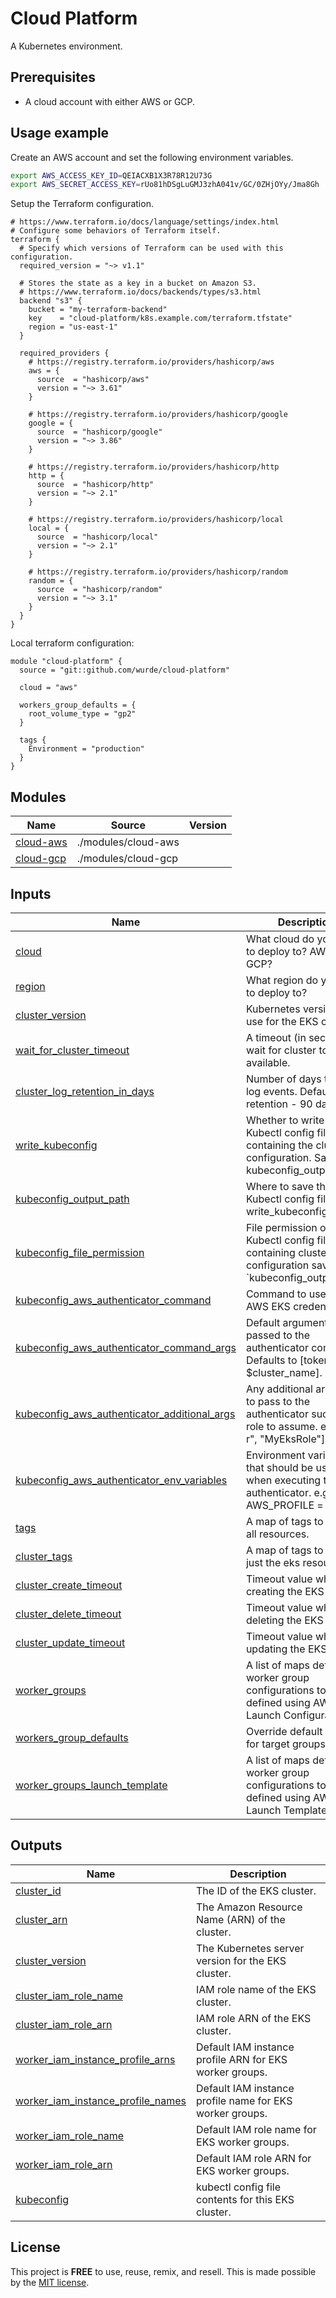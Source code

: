 # Cloud Platform

A Kubernetes environment.

## Prerequisites

- A cloud account with either AWS or GCP.

## Usage example

Create an AWS account and set the following environment variables.

```bash
export AWS_ACCESS_KEY_ID=QEIACXB1X3R78R12U73G
export AWS_SECRET_ACCESS_KEY=rUo81hDSgLuGMJ3zhA041v/GC/0ZHjOYy/Jma8Gh
```

Setup the Terraform configuration.

```hcl
# https://www.terraform.io/docs/language/settings/index.html
# Configure some behaviors of Terraform itself.
terraform {
  # Specify which versions of Terraform can be used with this configuration.
  required_version = "~> v1.1"

  # Stores the state as a key in a bucket on Amazon S3.
  # https://www.terraform.io/docs/backends/types/s3.html
  backend "s3" {
    bucket = "my-terraform-backend"
    key    = "cloud-platform/k8s.example.com/terraform.tfstate"
    region = "us-east-1"
  }

  required_providers {
    # https://registry.terraform.io/providers/hashicorp/aws
    aws = {
      source  = "hashicorp/aws"
      version = "~> 3.61"
    }

    # https://registry.terraform.io/providers/hashicorp/google
    google = {
      source  = "hashicorp/google"
      version = "~> 3.86"
    }

    # https://registry.terraform.io/providers/hashicorp/http
    http = {
      source  = "hashicorp/http"
      version = "~> 2.1"
    }

    # https://registry.terraform.io/providers/hashicorp/local
    local = {
      source  = "hashicorp/local"
      version = "~> 2.1"
    }

    # https://registry.terraform.io/providers/hashicorp/random
    random = {
      source  = "hashicorp/random"
      version = "~> 3.1"
    }
  }
}
```

Local terraform configuration:

```hcl
module "cloud-platform" {
  source = "git::github.com/wurde/cloud-platform"

  cloud = "aws"

  workers_group_defaults = {
    root_volume_type = "gp2"
  }

  tags {
    Environment = "production"
  }
}
```

## Modules

| Name | Source | Version |
|------|--------|---------|
| <a name="module_cloud_aws"></a> [cloud-aws](./modules/cloud-aws/README.md) | ./modules/cloud-aws |  |
| <a name="module_cloud_gcp"></a> [cloud-gcp](./modules/cloud-gcp/README.md) | ./modules/cloud-gcp |  |

## Inputs

| Name | Description | Type | Default | Required |
|------|-------------|------|---------|:--------:|
| <a name="input_cloud"></a> [cloud](#input_cloud) | What cloud do you want to deploy to? AWS or GCP? | `string` | `aws` | no |
| <a name="input_region"></a> [region](#input_region) | What region do you want to deploy to? | `string` | `us-west-2` | no |
| <a name="input_cluster_version"></a> [cluster_version](#input_cluster_version) | Kubernetes version to use for the EKS cluster. | `string` | `1.21` | no |
| <a name="input_wait_for_cluster_timeout"></a> [wait_for_cluster_timeout](#input_wait_for_cluster_timeout) | A timeout (in seconds) to wait for cluster to be available. | `number` | `300` | no |
| <a name="input_cluster_log_retention_in_days"></a> [cluster_log_retention_in_days](#input_cluster_log_retention_in_days) | Number of days to retain log events. Default retention - 90 days. | `number` | `90` | no |
| <a name="input_write_kubeconfig"></a> [write_kubeconfig](#input_write_kubeconfig) | Whether to write a Kubectl config file containing the cluster configuration. Saved to kubeconfig_output_path. | `bool` | `true` | no |
| <a name="input_kubeconfig_output_path"></a> [kubeconfig_output_path](#input_kubeconfig_output_path) | Where to save the Kubectl config file (if write_kubeconfig = true). | `string` | `./` | no |
| <a name="input_kubeconfig_file_permission"></a> [kubeconfig_file_permission](#input_kubeconfig_file_permission) | File permission of the Kubectl config file containing cluster configuration saved to `kubeconfig_output_path. | `string` | `0600` | no |
| <a name="input_kubeconfig_aws_authenticator_command"></a> [kubeconfig_aws_authenticator_command](#input_kubeconfig_aws_authenticator_command) | Command to use to fetch AWS EKS credentials. | `string` | `aws-iam-authenticator` | no |
| <a name="input_kubeconfig_aws_authenticator_command_args"></a> [kubeconfig_aws_authenticator_command_args](#input_kubeconfig_aws_authenticator_command_args) | Default arguments passed to the authenticator command. Defaults to [token -i $cluster_name]. | `list(string)` | `[]` | no |
| <a name="input_kubeconfig_aws_authenticator_additional_args"></a> [kubeconfig_aws_authenticator_additional_args](#input_kubeconfig_aws_authenticator_additional_args) | Any additional arguments to pass to the authenticator such as the role to assume. e.g. [\"-r\", \"MyEksRole\"]. | `list(string)` | `[]` | no |
| <a name="input_kubeconfig_aws_authenticator_env_variables"></a> [kubeconfig_aws_authenticator_env_variables](#input_kubeconfig_aws_authenticator_env_variables) | Environment variables that should be used when executing the authenticator. e.g. { AWS_PROFILE = \"eks\"}. | `map(string)` | `{}` | no |
| <a name="input_tags"></a> [tags](#input_tags) | A map of tags to add to all resources. | `map(string)` | `{}` | no |
| <a name="input_cluster_tags"></a> [cluster_tags](#input_cluster_tags) | A map of tags to add to just the eks resource. | `map(string)` | `{}` | no |
| <a name="input_cluster_create_timeout"></a> [cluster_create_timeout](#input_cluster_create_timeout) | Timeout value when creating the EKS cluster. | `string` | `30m` | no |
| <a name="input_cluster_delete_timeout"></a> [cluster_delete_timeout](#input_cluster_delete_timeout) | Timeout value when deleting the EKS cluster. | `string` | `15m` | no |
| <a name="input_cluster_update_timeout"></a> [cluster_update_timeout](#input_cluster_update_timeout) | Timeout value when updating the EKS cluster. | `string` | `60m` | no |
| <a name="input_worker_groups"></a> [worker_groups](#input_worker_groups) | A list of maps defining worker group configurations to be defined using AWS Launch Configurations. | `list(any)` | `[]` | no |
| <a name="input_workers_group_defaults"></a> [workers_group_defaults](#input_workers_group_defaults) | Override default values for target groups. | `any` | `[]` | no |
| <a name="input_worker_groups_launch_template"></a> [worker_groups_launch_template](#input_worker_groups_launch_template) | A list of maps defining worker group configurations to be defined using AWS Launch Templates. | `any` | `[]` | no |

## Outputs

| Name | Description |
|------|-------------|
| <a name="output_cluster_id"></a> [cluster_id](#output_cluster_id) | The ID of the EKS cluster. |
| <a name="output_cluster_arn"></a> [cluster_arn](#output_cluster_arn) | The Amazon Resource Name (ARN) of the cluster. |
| <a name="output_cluster_version"></a> [cluster_version](#output_cluster_version) | The Kubernetes server version for the EKS cluster. |
| <a name="output_cluster_iam_role_name"></a> [cluster_iam_role_name](#output_cluster_iam_role_name) | IAM role name of the EKS cluster. |
| <a name="output_cluster_iam_role_arn"></a> [cluster_iam_role_arn](#output_cluster_iam_role_arn) | IAM role ARN of the EKS cluster. |
| <a name="output_worker_iam_instance_profile_arns"></a> [worker_iam_instance_profile_arns](#output_worker_iam_instance_profile_arns) | Default IAM instance profile ARN for EKS worker groups. |
| <a name="output_worker_iam_instance_profile_names"></a> [worker_iam_instance_profile_names](#output_worker_iam_instance_profile_names) | Default IAM instance profile name for EKS worker groups. |
| <a name="output_worker_iam_role_name"></a> [worker_iam_role_name](#output_worker_iam_role_name) | Default IAM role name for EKS worker groups. |
| <a name="output_worker_iam_role_arn"></a> [worker_iam_role_arn](#output_worker_iam_role_arn) | Default IAM role ARN for EKS worker groups. |
| <a name="output_kubeconfig"></a> [kubeconfig](#output_kubeconfig) | kubectl config file contents for this EKS cluster. |

## License

This project is __FREE__ to use, reuse, remix, and resell.
This is made possible by the [MIT license](/LICENSE).
